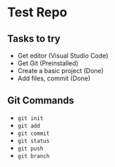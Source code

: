 # Test Repo

## Tasks to try
* Get editor (Visual Studio Code)
* Get Git (Preinstalled)
* Create a basic project (Done)
* Add files, commit (Done)

## Git Commands
* `git init`
* `git add`
* `git commit`
* `git status`
* `git push`
* `git branch`
